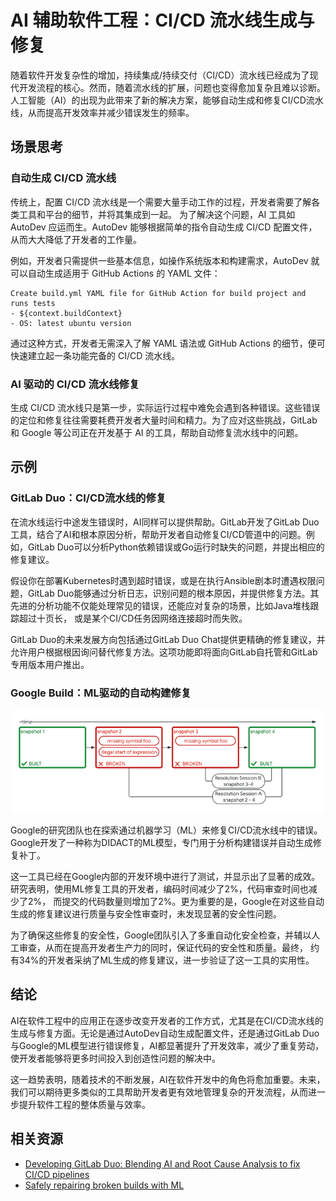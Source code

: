 # AI 辅助软件工程：CI/CD 流水线生成与修复

随着软件开发复杂性的增加，持续集成/持续交付（CI/CD）流水线已经成为了现代开发流程的核心。然而，随着流水线的扩展，问题也变得愈加复杂且难以诊断。
人工智能（AI）的出现为此带来了新的解决方案，能够自动生成和修复CI/CD流水线，从而提高开发效率并减少错误发生的频率。

## 场景思考

### 自动生成 CI/CD 流水线

传统上，配置 CI/CD 流水线是一个需要大量手动工作的过程，开发者需要了解各类工具和平台的细节，并将其集成到一起。
为了解决这个问题，AI 工具如 AutoDev 应运而生。AutoDev 能够根据简单的指令自动生成 CI/CD 配置文件，从而大大降低了开发者的工作量。

例如，开发者只需提供一些基本信息，如操作系统版本和构建需求，AutoDev 就可以自动生成适用于 GitHub Actions 的 YAML 文件：

```Velocity
Create build.yml YAML file for GitHub Action for build project and runs tests
- ${context.buildContext}
- OS: latest ubuntu version
```

通过这种方式，开发者无需深入了解 YAML 语法或 GitHub Actions 的细节，便可快速建立起一条功能完备的 CI/CD 流水线。

### AI 驱动的 CI/CD 流水线修复

生成 CI/CD 流水线只是第一步，实际运行过程中难免会遇到各种错误。这些错误的定位和修复往往需要耗费开发者大量时间和精力。为了应对这些挑战，GitLab
和 Google 等公司正在开发基于 AI 的工具，帮助自动修复流水线中的问题。

## 示例

### GitLab Duo：CI/CD流水线的修复

在流水线运行中途发生错误时，AI同样可以提供帮助。GitLab开发了GitLab Duo工具，结合了AI和根本原因分析，帮助开发者自动修复CI/CD管道中的问题。例如，GitLab
Duo可以分析Python依赖错误或Go运行时缺失的问题，并提出相应的修复建议。

假设你在部署Kubernetes时遇到超时错误，或是在执行Ansible剧本时遭遇权限问题，GitLab
Duo能够通过分析日志，识别问题的根本原因，并提供修复方法。其先进的分析功能不仅能处理常见的错误，还能应对复杂的场景，比如Java堆栈跟踪超过十页长，
或是某个CI/CD任务因网络连接超时而失败。

GitLab Duo的未来发展方向包括通过GitLab Duo Chat提供更精确的修复建议，并允许用户根据根因询问替代修复方法。这项功能即将面向GitLab自托管和GitLab专用版本用户推出。

### Google Build：ML驱动的自动构建修复

![Google Buildfix](images/google-build-fix.png)

Google的研究团队也在探索通过机器学习（ML）来修复CI/CD流水线中的错误。Google开发了一种称为DIDACT的ML模型，专门用于分析构建错误并自动生成修复补丁。

这一工具已经在Google内部的开发环境中进行了测试，并显示出了显著的成效。研究表明，使用ML修复工具的开发者，编码时间减少了2%，代码审查时间也减少了2%，
而提交的代码数量则增加了2%。更为重要的是，Google在对这些自动生成的修复建议进行质量与安全性审查时，未发现显著的安全性问题。

为了确保这些修复的安全性，Google团队引入了多重自动化安全检查，并辅以人工审查，从而在提高开发者生产力的同时，保证代码的安全性和质量。最终，
约有34%的开发者采纳了ML生成的修复建议，进一步验证了这一工具的实用性。

## 结论

AI在软件工程中的应用正在逐步改变开发者的工作方式，尤其是在CI/CD流水线的生成与修复方面。无论是通过AutoDev自动生成配置文件，还是通过GitLab
Duo与Google的ML模型进行错误修复，AI都显著提升了开发效率，减少了重复劳动，使开发者能够将更多时间投入到创造性问题的解决中。

这一趋势表明，随着技术的不断发展，AI在软件开发中的角色将愈加重要。未来，我们可以期待更多类似的工具帮助开发者更有效地管理复杂的开发流程，从而进一步提升软件工程的整体质量与效率。

## 相关资源

- [Developing GitLab Duo: Blending AI and Root Cause Analysis to fix CI/CD pipelines](https://about.gitlab.com/blog/2024/06/06/developing-gitlab-duo-blending-ai-and-root-cause-analysis-to-fix-ci-cd/)
- [Safely repairing broken builds with ML](https://research.google/blog/safely-repairing-broken-builds-with-ml/)
